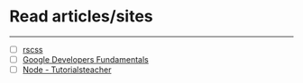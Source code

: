 # Read articles/sites

---

- [ ] [rscss](https://rscss.io/index.html)
- [ ] [Google Developers Fundamentals](https://developers.google.com/web/fundamentals)
- [ ] [Node - Tutorialsteacher](https://www.tutorialsteacher.com/nodejs/nodejs-tutorials)
